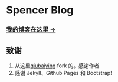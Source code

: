 # Spencer Blog

### [我的博客在这里 &rarr;](https://spencerzhang.github.io)


## 致谢

1. 从这里[qiubaiying](https://github.com/qiubaiying/qiubaiying.github.io) fork 的。感谢作者 
2. 感谢 Jekyll、Github Pages 和 Bootstrap!